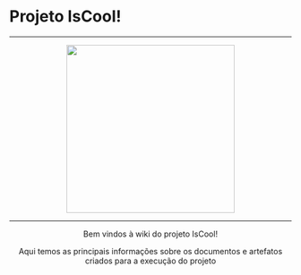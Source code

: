 # Projeto IsCool!

***
<p align="center">
<img src="https://raw.githubusercontent.com/wiki/IsCoolTech/tis3/img/wodan.jpg" width="300">
</p>

***
<p align="center">
Bem vindos à wiki do projeto IsCool!
</p>
<p align="center">
Aqui temos as principais informações sobre os documentos e artefatos criados para a execução do projeto
</p>
